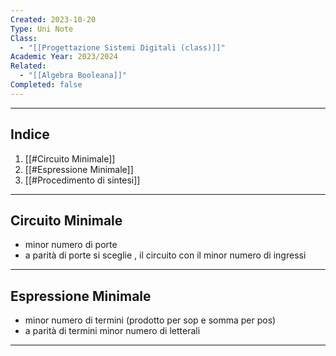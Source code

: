```yaml
---
Created: 2023-10-20
Type: Uni Note
Class:
  - "[[Progettazione Sistemi Digitali (class)]]"
Academic Year: 2023/2024
Related:
  - "[[Algebra Booleana]]"
Completed: false
---
```

---
## Indice
1. [[#Circuito Minimale]]
2. [[#Espressione Minimale]]
3. [[#Procedimento di sintesi]]

---
## Circuito Minimale
- minor numero di porte 
- a parità di porte si sceglie , il circuito con il minor numero di ingressi 

---
## Espressione Minimale
- minor numero di termini (prodotto per sop e somma per pos)
- a parità di termini minor numero di letterali

---

